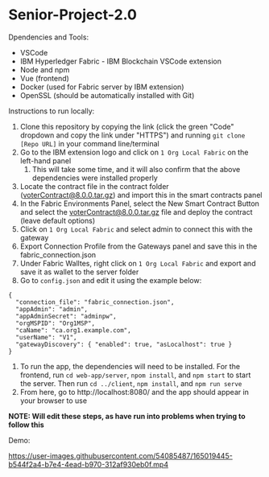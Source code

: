 # Senior-Project-2.0


Dpendencies and Tools:
- VSCode
- IBM Hyperledger Fabric - IBM Blockchain VSCode extension
- Node and npm
- Vue (frontend)
- Docker (used for Fabric server by IBM extension)
- OpenSSL (should be automatically installed with Git)


Instructions to run locally:
1. Clone this repository by copying the link (click the green "Code" dropdown and copy the link under "HTTPS") and running `git clone [Repo URL]` in your command line/terminal
2. Go to the IBM extension logo and click on `1 Org Local Fabric` on the left-hand panel
   1. This will take some time, and it will also confirm that the above dependencies were installed properly
3. Locate the contract file in the contract folder (voterContract@8.0.0.tar.gz) and import this in the smart contracts panel
4. In the Fabric Environments Panel, select the New Smart Contract Button and select the voterContract@8.0.0.tar.gz file and deploy the contract (leave default options)
5. Click on `1 Org Local Fabric` and select admin to connect this with the gateway
6. Export Connection Profile from the Gateways panel and save this in the fabric_connection.json
7. Under Fabric Walltes, right click on `1 Org Local Fabric` and export and save it as wallet to the server folder
8. Go to `config.json` and edit it using the example below:
```
{
  "connection_file": "fabric_connection.json",
  "appAdmin": "admin",
  "appAdminSecret": "adminpw",
  "orgMSPID": "Org1MSP",
  "caName": "ca.org1.example.com",
  "userName": "V1",
  "gatewayDiscovery": { "enabled": true, "asLocalhost": true }
}
```
1. To run the app, the dependencies will need to be installed. For the frontend, run `cd web-app/server`, `npom install`, and `npm start` to start the server. Then run `cd ../client`, `npm install`, and `npm run serve`
2. From here, go to http://localhost:8080/ and the app should appear in your browser to use

**NOTE: Will edit these steps, as have run into problems when trying to follow this**


Demo:


https://user-images.githubusercontent.com/54085487/165019445-b544f2a4-b7e4-4ead-b970-312af930eb0f.mp4


